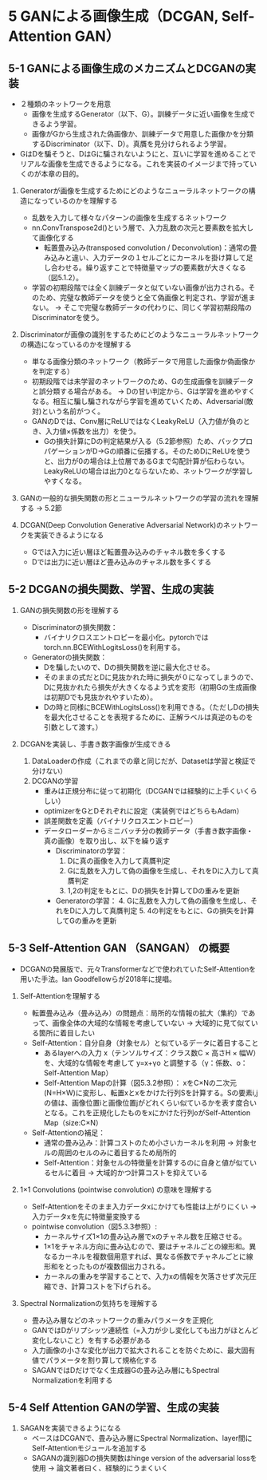 # 5 GANによる画像生成（DCGAN, Self-Attention GAN）

## 5-1 GANによる画像生成のメカニズムとDCGANの実装
- ２種類のネットワークを用意
    - 画像を生成するGenerator（以下、G）。訓練データに近い画像を生成できるよう学習。
    - 画像がGから生成された偽画像か、訓練データで用意した画像かを分類するDiscriminator（以下、D）。真贋を見分けられるよう学習。
- GはDを騙そうと、DはGに騙されないようにと、互いに学習を進めることでリアルな画像を生成できるようになる。これを実装のイメージまで持っていくのが本章の目的。

1. Generatorが画像を生成するためにどのようなニューラルネットワークの構造になっているのかを理解する
    - 乱数を入力して様々なパターンの画像を生成するネットワーク
    - nn.ConvTranspose2d()という層で、入力乱数の次元と要素数を拡大して画像化する
        - 転置畳み込み(transposed convolution / Deconvolution)：通常の畳み込みと違い、入力データの１セルごとにカーネルを掛け算して足し合わせる。繰り返すことで特徴量マップの要素数が大きくなる（図5.1.2）。
    - 学習の初期段階では全く訓練データと似ていない画像が出力される。そのため、完璧な教師データを使うと全て偽画像と判定され、学習が進まない。
    -> そこで完璧な教師データの代わりに、同じく学習初期段階のDiscriminatorを使う。

2. Discriminatorが画像の識別をするためにどのようなニューラルネットワークの構造になっているのかを理解する
    - 単なる画像分類のネットワーク（教師データで用意した画像か偽画像かを判定する）
    - 初期段階では未学習のネットワークのため、Gの生成画像を訓練データと誤分類する場合がある。
    -> Dの甘い判定から、Gは学習を進めやすくなる。相互に騙し騙されながら学習を進めていくため、Adversarial(敵対)という名前がつく。
    - GANのDでは、Conv層にReLUではなくLeakyReLU（入力値が負のとき、入力値×係数を出力）を使う。
        - Gの損失計算にDの判定結果が入る（5.2節参照）ため、バックプロパゲーションがD->Gの順番に伝播する。そのためDにReLUを使うと、出力が0の場合は上位層であるGまで勾配計算が伝わらない。LeakyReLUの場合は出力0とならないため、ネットワークが学習しやすくなる。

3. GANの一般的な損失関数の形とニューラルネットワークの学習の流れを理解する
-> 5.2節

4. DCGAN(Deep Convolution Generative Adversarial Network)のネットワークを実装できるようになる
    - Gでは入力に近い層ほど転置畳み込みのチャネル数を多くする
    - Dでは出力に近い層ほど畳み込みのチャネル数を多くする


## 5-2 DCGANの損失関数、学習、生成の実装
1. GANの損失関数の形を理解する
    - Discriminatorの損失関数：
        - バイナリクロスエントロピーを最小化。pytorchではtorch.nn.BCEWithLogitsLoss()を利用する。
    - Generatorの損失関数：
        - Dを騙したいので、Dの損失関数を逆に最大化させる。
        - そのままの式だとDに見抜かれた時に損失が０になってしまうので、Dに見抜かれたら損失が大きくなるよう式を変形（初期Gの生成画像は初期Dでも見抜かれやすいため）。
        - Dの時と同様にBCEWithLogitsLoss()を利用できる。（ただしDの損失を最大化させることを表現するために、正解ラベルは真逆のものを引数として渡す。）

2. DCGANを実装し、手書き数字画像が生成できる
    1. DataLoaderの作成（これまでの章と同じだが、Datasetは学習と検証で分けない）
    2. DCGANの学習
        - 重みは正規分布に従って初期化（DCGANでは経験的に上手くいくらしい）
        - optimizerをGとDそれぞれに設定（実装例ではどちらもAdam）
        - 誤差関数を定義（バイナリクロスエントロピー）
        - データローダーからミニバッチ分の教師データ（手書き数字画像・真の画像）を取り出し、以下を繰り返す
            - Discriminatorの学習：
                1. Dに真の画像を入力して真贋判定
                2. Gに乱数を入力して偽の画像を生成し、それをDに入力して真贋判定
                3. 1,2の判定をもとに、Dの損失を計算してDの重みを更新
            - Generatorの学習：
                4. Gに乱数を入力して偽の画像を生成し、それをDに入力して真贋判定
                5. 4の判定をもとに、Gの損失を計算してGの重みを更新


## 5-3 Self-Attention GAN （SANGAN） の概要
- DCGANの発展版で、元々Transformerなどで使われていたSelf-Attentionを用いた手法。Ian Goodfellowらが2018年に提唱。

1. Self-Attentionを理解する
    - 転置畳み込み（畳み込み）の問題点：局所的な情報の拡大（集約）であって、画像全体の大域的な情報を考慮していない -> 大域的に見て似ている箇所に着目したい
    - Self-Attention：自分自身（対象セル）と似ているデータに着目すること
        - あるlayerへの入力 x（テンソルサイズ：クラス数C × 高さH × 幅W）を、大域的な情報を考慮して y=x+γo と調整する（γ：係数、o：Self-Attention Map）
        - Self-Attention Mapの計算（図5.3.2参照）：
        xをC×Nの二次元(N=H×W)に変形し、転置xとxをかけた行列Sを計算する。Sの要素i,jの値は、画像位置iと画像位置jがどれくらい似ているかを表す度合いとなる。これを正規化したものをxにかけた行列oがSelf-Attention Map（size:C×N）
    - Self-Attentionの補足：
        - 通常の畳み込み：計算コストのため小さいカーネルを利用 -> 対象セルの周囲のセルのみに着目するため局所的
        - Self-Attention：対象セルの特徴量を計算するのに自身と値が似ているセルに着目 -> 大域的かつ計算コストを抑えている

2. 1×1 Convolutions (pointwise convolution) の意味を理解する
    - Self-Attentionをそのまま入力データxにかけても性能は上がりにくい -> 入力データxを先に特徴量変換する
    - pointwise convolution（図5.3.3参照）:
        - カーネルサイズ1×1の畳み込み層でxのチャネル数を圧縮させる。
        - 1×1をチャネル方向に畳み込むので、要はチャネルごとの線形和。異なるカーネルを複数個用意すれば、異なる係数でチャネルごとに線形和をとったものが複数個出力される。
        - カーネルの重みを学習することで、入力xの情報を欠落させず次元圧縮でき、計算コストを下げられる。

3. Spectral Normalizationの気持ちを理解する
    - 畳み込み層などのネットワークの重みパラメータを正規化
    - GANではDがリプシッツ連続性（=入力が少し変化しても出力がほとんど変化しないこと）を有する必要がある
    - 入力画像の小さな変化が出力で拡大されることを防ぐために、最大固有値でパラメータを割り算して規格化する
    - SAGANではDだけでなく生成器Gの畳み込み層にもSpectral Normalizationを利用する


## 5-4 Self Attention GANの学習、生成の実装
1. SAGANを実装できるようになる
    - ベースはDCGANで、畳み込み層にSpectral Normalization、layer間にSelf-Attentionモジュールを追加する
    - SAGANの識別器Dの損失関数はhinge version of the adversarial lossを使用 -> 論文著者曰く、経験的にうまくいく